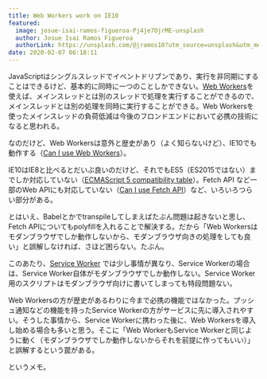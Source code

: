 ```yaml
---
title: Web Workers work on IE10
featured:
  image: josue-isai-ramos-figueroa-Pj4je7OjrME-unsplash
  author: Josue Isai Ramos Figueroa
  authorLink: https://unsplash.com/@jramos10?utm_source=unsplash&utm_medium=referral&utm_content=creditCopyText
date: 2020-02-07 06:18:11
---
```

JavaScriptはシングルスレッドでイベントドリブンであり、実行を非同期にすることはできるけど、基本的に同時に一つのことしかできない。[Web Workers](https://developer.mozilla.org/ja/docs/Web/API/Web_Workers_API)を使えば、メインスレッドとは別のスレッドで処理を実行することができるので、メインスレッドとは別の処理を同時に実行することができる。Web Workersを使ったメインスレッドの負荷低減は今後のフロンドエンドにおいて必携の技術になると思われる。

なのだけど、Web Workersは意外と歴史があり（よく知らないけど）、IE10でも動作する（[Can I use Web Workers](https://caniuse.com/#feat=webworkers)）。<!-- more -->

IE10はIE8と比べるとだいぶ良いのだけど、それでもES5（ES2015ではない）までしか対応していない（[ECMAScript 5 compatibility table](https://kangax.github.io/compat-table/es5/)）。Fetch API など一部のWeb APIにも対応していない（[Can I use Fetch API](https://caniuse.com/#feat=fetch)）など、いろいろつらい部分がある。

とはいえ、Babelとかでtranspileしてしまえばたぶん問題は起きないと思し、Fetch APIについてもpolyfillを入れることで解決する。だから「Web Workersはモダンブラウザでしか動作しないから、モダンブラウザ向きの処理をしても良い」と誤解しなければ、さほど困らない。たぶん。

このあたり、[Service Worker](https://developer.mozilla.org/ja/docs/Web/API/Service_Worker_API) では少し事情が異なり、Service Workerの場合は、Service Worker自体がモダンブラウザでしか動作しない。Service Worker用のスクリプトはモダンブラウザ向けに書いてしまっても特段問題ない。

Web Workersの方が歴史があるわりに今まで必携の機能ではなかった。プッシュ通知などの機能を持ったService Workerの方がサービスに先に導入されやすい。そうした事情から、Service Workerに携わった後に、Web Workersを導入し始める場合も多いと思う。そこに「Web WorkerもService Workerと同じように動く（モダンブラウザでしか動作しないからそれを前提に作ってもいい）」と誤解するという罠がある。

というメモ。
